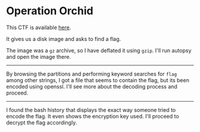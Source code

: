 # Operation Orchid

This CTF is available [here](https://play.picoctf.org/practice/challenge/285?category=4&page=1&solved=1).

It gives us a disk image and asks to find a flag.

The image was a `gz` archive, so I have deflated it using `gzip`. I'll run autopsy and open the image there.

---

By browsing the partitions and performing keyword searches for `flag` among other strings, I got a file that seems to contain the flag, but its been encoded using openssl. I'll see more about the decoding process and proceed.

---

I found the bash history that displays the exact way someone tried to encode the flag. It even shows the encryption key used. I'll proceed to decrypt the flag accordingly.
